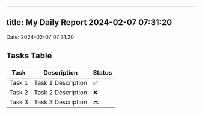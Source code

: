 
---
title: My Daily Report 2024-02-07 07:31:20
---

Date: 2024-02-07 07:31:20

## Tasks Table

| Task | Description | Status |
|------|-------------|--------|
| Task 1 | Task 1 Description | ✅ |
| Task 2 | Task 2 Description | ❌ |
| Task 3 | Task 3 Description | 🔜 |
